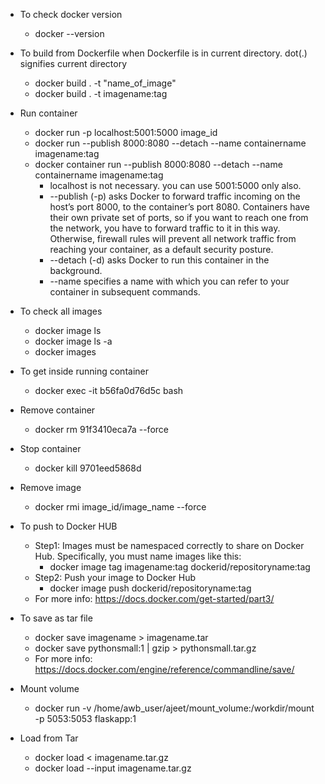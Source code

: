 * To check docker version
	* docker --version
	
* To build from Dockerfile when Dockerfile is in current directory. dot(.) signifies current directory
	* docker build . -t "name_of_image"
	* docker build . -t imagename:tag     

* Run container
	* docker run -p localhost:5001:5000 image_id
	* docker run --publish 8000:8080 --detach --name containername imagename:tag
	* docker container run --publish 8000:8080 --detach --name containername imagename:tag
		* localhost is not necessary. you can use 5001:5000 only also.
		* --publish (-p) asks Docker to forward traffic incoming on the host’s port 8000, to the container’s port 8080. Containers have their own private set of ports, so if you want to reach one from the network, you have to forward traffic to it in this way. Otherwise, firewall rules will prevent all network traffic from reaching your container, as a default security posture.
		* --detach (-d) asks Docker to run this container in the background.
		* --name specifies a name with which you can refer to your container in subsequent commands.

* To check all images
	* docker image ls 
	* docker image ls -a
	* docker images

* To get inside running container
	* docker exec -it b56fa0d76d5c bash

* Remove container
	* docker rm 91f3410eca7a --force

* Stop container
	* docker kill 9701eed5868d

* Remove image
	* docker rmi image_id/image_name --force

* To push to Docker HUB
	* Step1: Images must be namespaced correctly to share on Docker Hub. Specifically, you must name images like this:
		* docker image tag imagename:tag dockerid/repositoryname:tag
	* Step2: Push your image to Docker Hub
		* docker image push dockerid/repositoryname:tag
	* For more info: https://docs.docker.com/get-started/part3/

* To save as tar file
	* docker save imagename > imagename.tar
	* docker save pythonsmall:1 | gzip > pythonsmall.tar.gz
	* For more info: https://docs.docker.com/engine/reference/commandline/save/

* Mount volume
	* docker run -v /home/awb_user/ajeet/mount_volume:/workdir/mount -p 5053:5053 flaskapp:1
	
* Load from Tar
	* docker load < imagename.tar.gz
	* docker load --input imagename.tar.gz
	
